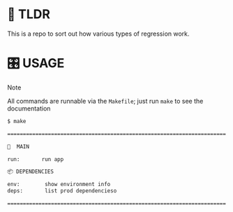 # 👋 TLDR

This is a repo to sort out how various types of regression work.

# 🎛️ USAGE

> [!NOTE]
> All commands are runnable via the `Makefile`; just run `make` to see the documentation

```sh
$ make

======================================================================

🚀  MAIN

run:       run app

📦 DEPENDENCIES

env:        show environment info
deps:       list prod dependencieso

======================================================================
```
